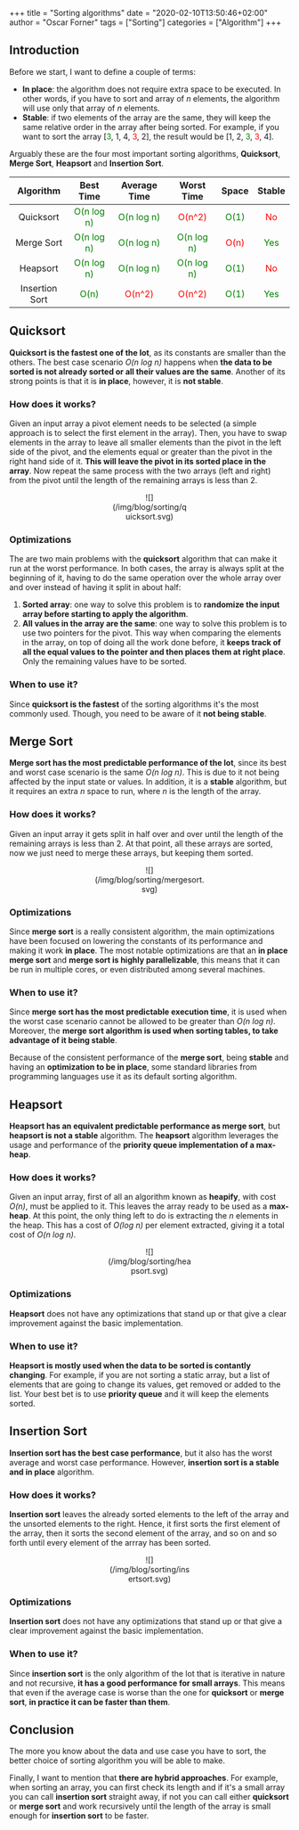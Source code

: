 +++
title = "Sorting algorithms"
date = "2020-02-10T13:50:46+02:00"
author = "Oscar Forner"
tags = ["Sorting"]
categories = ["Algorithm"]
+++

## Introduction

Before we start, I want to define a couple of terms:

* **In place**: the algorithm does not require extra space to be executed. In other words, if you have to sort and array of *n* elements, the algorithm will use only that array of *n* elements.
* **Stable**: if two elements of the array are the same, they will keep the same relative order in the array after being sorted. For example, if you want to sort the array [<span style="color:green">3</span>, 1, 4, <span style="color:red">3</span>, 2], the result would be [1, 2, <span style="color:green">3</span>, <span style="color:red">3</span>, 4].

Arguably these are the four most important sorting algorithms, **Quicksort**, **Merge Sort**, **Heapsort** and **Insertion Sort**.

<center>

| Algorithm | Best Time | Average Time | Worst Time | Space | Stable |
|:---:|:---:|:---:|:---:|:---:|:---:|
| Quicksort | <span style="color:green">O(n log n)</span> | <span style="color:green">O(n log n)</span> | <span style="color:red">O(n^2)</span> | <span style="color:green">O(1)</span> | <span style="color:red">No</span> |
| Merge Sort | <span style="color:green">O(n log n)</span> | <span style="color:green">O(n log n)</span> | <span style="color:green">O(n log n)</span> | <span style="color:red">O(n)</span> | <span style="color:green">Yes</span> |
| Heapsort | <span style="color:green">O(n log n)</span> | <span style="color:green">O(n log n)</span> | <span style="color:green">O(n log n)</span> | <span style="color:green">O(1)</span> | <span style="color:red">No</span> |
| Insertion Sort | <span style="color:green">O(n)</span> | <span style="color:red">O(n^2)</span> | <span style="color:red">O(n^2)</span> | <span style="color:green">O(1)</span> | <span style="color:green">Yes</span> |

</center>

## Quicksort
**Quicksort is the fastest one of the lot**, as its constants are smaller than the others. The best case scenario *O(n log n)* happens when **the data to be sorted is not already sorted or all their values are the same**. Another of its strong points is that it is **in place**, however, it is **not stable**.

### How does it works?
Given an input array a pivot element needs to be selected (a simple approach is to select the first element in the array). Then, you have to swap elements in the array to leave all smaller elements than the pivot in the left side of the pivot, and the elements equal or greater than the pivot in the right hand side of it. **This will leave the pivot in its sorted place in the array**. Now repeat the same process with the two arrays (left and right) from the pivot until the length of the remaining arrays is less than 2.

<center>
<div style="width:28%">
![](/img/blog/sorting/quicksort.svg)
</div>
</center>

### Optimizations
The are two main problems with the **quicksort** algorithm that can make it run at the worst performance. In both cases, the array is always split at the beginning of it, having to do the same operation over the whole array over and over instead of having it split in about half:

1. **Sorted array**: one way to solve this problem is to **randomize the input array before starting to apply the algorithm**.
2. **All values in the array are the same**: one way to solve this problem is to use two pointers for the pivot. This way when comparing the elements in the array, on top of doing all the work done before, it **keeps track of all the equal values to the pointer and then places them at right place**. Only the remaining values have to be sorted.

### When to use it?
Since **quicksort is the fastest** of the sorting algorithms it's the most commonly used. Though, you need to be aware of it **not being stable**.

## Merge Sort
**Merge sort has the most predictable performance of the lot**, since its best and worst case scenario is the same *O(n log n)*. This is due to it not being affected by the input state or values. In addition, it is a **stable** algorithm, but it requires an extra *n* space to run, where *n* is the length of the array.

### How does it works?
Given an input array it gets split in half over and over until the length of the remaining arrays is less than 2. At that point, all these arrays are sorted, now we just need to merge these arrays, but keeping them sorted.

<center>
<div style="width:40%">
![](/img/blog/sorting/mergesort.svg)
</div>
</center>

### Optimizations
Since **merge sort** is a really consistent algorithm, the main optimizations have been focused on lowering the constants of its performance and making it work **in place**. The most notable optimizations are that an **in place merge sort** and **merge sort is highly parallelizable**, this means that it can be run in multiple cores, or even distributed among several machines.

### When to use it?
Since **merge sort has the most predictable execution time**, it is used when the worst case scenario cannot be allowed to be greater than *O(n log n)*. Moreover, the **merge sort algorithm is used when sorting tables, to take advantage of it being stable**.

Because of the consistent performance of the **merge sort**, being **stable** and having an **optimization to be in place**, some standard libraries from programming languages use it as its default sorting algorithm.

## Heapsort
**Heapsort has an equivalent predictable performance as merge sort**, but **heapsort is not a stable** algorithm. The **heapsort** algorithm leverages the usage and performance of the **priority queue implementation of a max-heap**.

### How does it works?
Given an input array, first of all an algorithm known as **heapify**, with cost *O(n)*, must be applied to it. This leaves the array ready to be used as a **max-heap**. At this point, the only thing left to do is extracting the *n* elements in the heap. This has a cost of *O(log n)* per element extracted, giving it a total cost of *O(n log n)*.

<center>
<div style="width:30%">
![](/img/blog/sorting/heapsort.svg)
</div>
</center>

### Optimizations
**Heapsort** does not have any optimizations that stand up or that give a clear improvement against the basic implementation.

### When to use it?
**Heapsort is mostly used when the data to be sorted is contantly changing**. For example, if you are not sorting a static array, but a list of elements that are going to change its values, get removed or added to the list. Your best bet is to use **priority queue** and it will keep the elements sorted.

## Insertion Sort
**Insertion sort has the best case performance**, but it also has the worst average and worst case performance. However, **insertion sort is a stable and in place** algorithm.

### How does it works?
**Insertion sort** leaves the already sorted elements to the left of the array and the unsorted elements to the right. Hence, it first sorts the first element of the array, then it sorts the second element of the array, and so on and so forth until every element of the arrray has been sorted.

<center>
<div style="width:30%">
![](/img/blog/sorting/insertsort.svg)
</div>
</center>

### Optimizations
**Insertion sort** does not have any optimizations that stand up or that give a clear improvement against the basic implementation.

### When to use it?
Since **insertion sort** is the only algorithm of the lot that is iterative in nature and not recursive, **it has a good performance for small arrays**. This means that even if the average case is worse than the one for **quicksort** or **merge sort**, **in practice it can be faster than them**.

## Conclusion
The more you know about the data and use case you have to sort, the better choice of sorting algorithm you will be able to make.

Finally, I want to mention that **there are hybrid approaches**. For example, when sorting an array, you can first check its length and if it's a small array you can call **insertion sort** straight away, if not you can call either **quicksort** or **merge sort** and work recursively until the length of the array is small enough for **insertion sort** to be faster.
